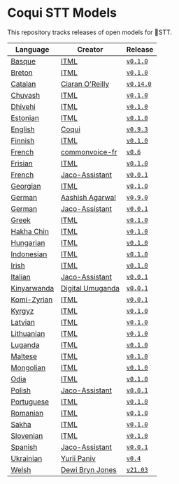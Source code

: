 # Coqui STT Models

This repository tracks releases of open models for 🐸STT.

| Language | Creator | Release |
|----------|---------|---------|
| [Basque](https://en.wikipedia.org/wiki/Basque_language) | [ITML](https://itml.cl.indiana.edu/) | [`v0.1.0`](https://github.com/coqui-ai/STT-models/releases/tag/basque/itml/v0.1.0) |
| [Breton](https://en.wikipedia.org/wiki/Breton_language) | [ITML](https://itml.cl.indiana.edu/) | [`v0.1.0`](https://github.com/coqui-ai/STT-models/releases/tag/breton/itml/v0.1.0) |
| [Catalan](https://en.wikipedia.org/wiki/Catalan_language) | [Ciaran O'Reilly](https://github.com/ccoreilly) | [`v0.14.0`](https://github.com/coqui-ai/STT-models/releases/tag/catalan/ccoreilly/v0.14.0) |
| [Chuvash](https://en.wikipedia.org/wiki/Chuvash_language) | [ITML](https://itml.cl.indiana.edu/) | [`v0.1.0`](https://github.com/coqui-ai/STT-models/releases/tag/chuvash/itml/v0.1.0) |
| [Dhivehi](https://en.wikipedia.org/wiki/Dhivehi_language) | [ITML](https://itml.cl.indiana.edu/) | [`v0.1.0`](https://github.com/coqui-ai/STT-models/releases/tag/dhivehi/itml/v0.1.0) |
| [Estonian](https://en.wikipedia.org/wiki/Estonian_language) | [ITML](https://itml.cl.indiana.edu/) | [`v0.1.0`](https://github.com/coqui-ai/STT-models/releases/tag/estonian/itml/v0.1.0) |
| [English](https://en.wikipedia.org/wiki/English_language) | [Coqui](https://coqui.ai/) | [`v0.9.3`](https://github.com/coqui-ai/STT-models/releases/tag/english/coqui/v0.9.3) |
| [Finnish](https://en.wikipedia.org/wiki/Finnish_language) | [ITML](https://itml.cl.indiana.edu/) | [`v0.1.0`](https://github.com/coqui-ai/STT-models/releases/tag/finnish/itml/v0.1.0) |
| [French](https://en.wikipedia.org/wiki/French_language) | [commonvoice-fr](https://github.com/common-voice/commonvoice-fr) | [`v0.6`](https://github.com/coqui-ai/STT-models/releases/tag/french/commonvoice-fr/v0.6) |
| [Frisian](https://en.wikipedia.org/wiki/Frisian_language) | [ITML](https://itml.cl.indiana.edu/) | [`v0.1.0`](https://github.com/coqui-ai/STT-models/releases/tag/frisian/itml/v0.1.0) |
| [French](https://en.wikipedia.org/wiki/French_language) | [Jaco-Assistant](https://gitlab.com/Jaco-Assistant) | [`v0.0.1`](https://github.com/coqui-ai/STT-models/releases/tag/french/jaco-assistant/v0.0.1) |
| [Georgian](https://en.wikipedia.org/wiki/Georgian_language) | [ITML](https://itml.cl.indiana.edu/) | [`v0.1.0`](https://github.com/coqui-ai/STT-models/releases/tag/georgian/itml/v0.1.0) |
| [German](https://en.wikipedia.org/wiki/German_language) | [Aashish Agarwal](https://github.com/AASHISHAG) | [`v0.9.0`](https://github.com/coqui-ai/STT-models/releases/tag/german/AASHISHAG/v0.9.0) |
| [German](https://en.wikipedia.org/wiki/German_language) | [Jaco-Assistant](https://gitlab.com/Jaco-Assistant) | [`v0.0.1`](https://github.com/coqui-ai/STT-models/releases/tag/german/jaco-assistant/v0.0.1) |
| [Greek](https://en.wikipedia.org/wiki/Greek_language) | [ITML](https://itml.cl.indiana.edu/) | [`v0.1.0`](https://github.com/coqui-ai/STT-models/releases/tag/greek/itml/v0.1.0) |
| [Hakha Chin](https://en.wikipedia.org/wiki/Hakha_Chin_language) | [ITML](https://itml.cl.indiana.edu/) | [`v0.1.0`](https://github.com/coqui-ai/STT-models/releases/tag/hakha-chin/itml/v0.1.0) |
| [Hungarian](https://en.wikipedia.org/wiki/Hungarian_language) | [ITML](https://itml.cl.indiana.edu/) | [`v0.1.0`](https://github.com/coqui-ai/STT-models/releases/tag/hungarian/itml/v0.1.0) |
| [Indonesian](https://en.wikipedia.org/wiki/Indonesian_language) | [ITML](https://itml.cl.indiana.edu/) | [`v0.1.0`](https://github.com/coqui-ai/STT-models/releases/tag/indonesian/itml/v0.1.0) |
| [Irish](https://en.wikipedia.org/wiki/Irish_language) | [ITML](https://itml.cl.indiana.edu/) | [`v0.1.0`](https://github.com/coqui-ai/STT-models/releases/tag/irish/itml/v0.1.0) |
| [Italian](https://en.wikipedia.org/wiki/Italian_language) | [Jaco-Assistant](https://gitlab.com/Jaco-Assistant) | [`v0.0.1`](https://github.com/coqui-ai/STT-models/releases/tag/italian/jaco-assistant/v0.0.1) |
| [Kinyarwanda](https://en.wikipedia.org/wiki/Kinyarwanda_language) | [Digital Umuganda](https://digitalumuganda.com/) | [`v0.0.1`](https://github.com/coqui-ai/STT-models/releases/tag/kinyarwanda/digital-umuganda/v0.0.1) |
| [Komi-Zyrian](https://en.wikipedia.org/wiki/Komi_language) | [ITML](https://itml.cl.indiana.edu/) | [`v0.0.1`](https://github.com/coqui-ai/STT-models/releases/tag/komi/itml/v0.0.1) |
| [Kyrgyz](https://en.wikipedia.org/wiki/Kyrgyz_language) | [ITML](https://itml.cl.indiana.edu/) | [`v0.1.0`](https://github.com/coqui-ai/STT-models/releases/tag/kyrgyz/itml/v0.1.0) |
| [Latvian](https://en.wikipedia.org/wiki/Latvian_language) | [ITML](https://itml.cl.indiana.edu/) | [`v0.1.0`](https://github.com/coqui-ai/STT-models/releases/tag/latvian/itml/v0.1.0) |
| [Lithuanian](https://en.wikipedia.org/wiki/Lithuanian_language) | [ITML](https://itml.cl.indiana.edu/) | [`v0.1.0`](https://github.com/coqui-ai/STT-models/releases/tag/lithuanian/itml/v0.1.0) |
| [Luganda](https://en.wikipedia.org/wiki/Luganda_language) | [ITML](https://itml.cl.indiana.edu/) | [`v0.1.0`](https://github.com/coqui-ai/STT-models/releases/tag/luganda/itml/v0.1.0) |
| [Maltese](https://en.wikipedia.org/wiki/Maltese_language) | [ITML](https://itml.cl.indiana.edu/) | [`v0.1.0`](https://github.com/coqui-ai/STT-models/releases/tag/maltese/itml/v0.1.0) |
| [Mongolian](https://en.wikipedia.org/wiki/Mongolian_language) | [ITML](https://itml.cl.indiana.edu/) | [`v0.1.0`](https://github.com/coqui-ai/STT-models/releases/tag/mongolian/itml/v0.1.0) |
| [Odia](https://en.wikipedia.org/wiki/Odia_language) | [ITML](https://itml.cl.indiana.edu/) | [`v0.1.0`](https://github.com/coqui-ai/STT-models/releases/tag/odia/itml/v0.1.0) |
| [Polish](https://en.wikipedia.org/wiki/Polish_language) | [Jaco-Assistant](https://gitlab.com/Jaco-Assistant) | [`v0.0.1`](https://github.com/coqui-ai/STT-models/releases/tag/polish/jaco-assistant/v0.0.1) |
| [Portuguese](https://en.wikipedia.org/wiki/Portuguese_language) | [ITML](https://itml.cl.indiana.edu/) | [`v0.1.0`](https://github.com/coqui-ai/STT-models/releases/tag/portuguese/itml/v0.1.0) |
| [Romanian](https://en.wikipedia.org/wiki/Romanian_language) | [ITML](https://itml.cl.indiana.edu/) | [`v0.1.0`](https://github.com/coqui-ai/STT-models/releases/tag/romanian/itml/v0.1.0) |
| [Sakha](https://en.wikipedia.org/wiki/Sakha_language) | [ITML](https://itml.cl.indiana.edu/) | [`v0.1.0`](https://github.com/coqui-ai/STT-models/releases/tag/sakha/itml/v0.1.0) |
| [Slovenian](https://en.wikipedia.org/wiki/Slovenian_language) | [ITML](https://itml.cl.indiana.edu/) | [`v0.1.0`](https://github.com/coqui-ai/STT-models/releases/tag/slovenian/itml/v0.1.0) |
| [Spanish](https://en.wikipedia.org/wiki/Spanish_language) | [Jaco-Assistant](https://gitlab.com/Jaco-Assistant) | [`v0.0.1`](https://github.com/coqui-ai/STT-models/releases/tag/spanish/jaco-assistant/v0.0.1) |
| [Ukrainian](https://en.wikipedia.org/wiki/Ukrainian_language) | [Yurii Paniv](https://github.com/robinhad/) | [`v0.4`](https://github.com/coqui-ai/STT-models/releases/tag/ukrainian/robinhad/v0.4) |
| [Welsh](https://en.wikipedia.org/wiki/Welsh_language) | [Dewi Bryn Jones](https://github.com/dewibrynjones/) | [`v21.03`](https://github.com/coqui-ai/STT-models/releases/tag/welsh/techiaith/v21.03) |
